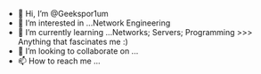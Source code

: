 - 👋 Hi, I’m @Geekspor1um
- 👀 I’m interested in ...Network Engineering 
- 🌱 I’m currently learning ...Networks; Servers; Programming  >>> Anything that fascinates me :)
- 💞️ I’m looking to collaborate on ...
- 📫 How to reach me ...

<!---
Geekspor1um/Geekspor1um is a ✨ special ✨ repository because its `README.md` (this file) appears on your GitHub profile.
You can click the Preview link to take a look at your changes.
--->
